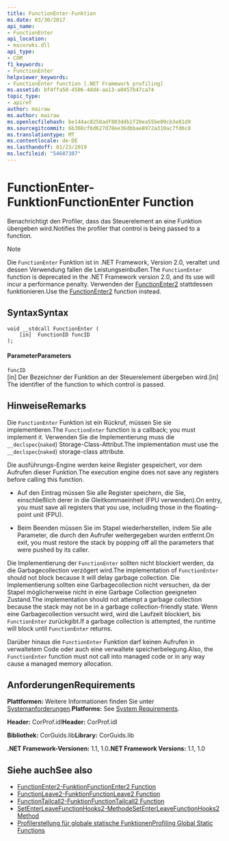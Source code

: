 ```yaml
---
title: FunctionEnter-Funktion
ms.date: 03/30/2017
api_name:
- FunctionEnter
api_location:
- mscorwks.dll
api_type:
- COM
f1_keywords:
- FunctionEnter
helpviewer_keywords:
- FunctionEnter function [.NET Framework profiling]
ms.assetid: bf4ffa50-4506-4dd4-aa13-a0457b47ca74
topic_type:
- apiref
author: mairaw
ms.author: mairaw
ms.openlocfilehash: be144ac8250adf803ddb1f20ea55be09cb3e81d9
ms.sourcegitcommit: 6b308cf6d627d78ee36dbbae8972a310ac7fd6c8
ms.translationtype: MT
ms.contentlocale: de-DE
ms.lasthandoff: 01/23/2019
ms.locfileid: "54687387"
---
```

# <a name="functionenter-function"></a><span data-ttu-id="9a505-102">FunctionEnter-Funktion</span><span class="sxs-lookup"><span data-stu-id="9a505-102">FunctionEnter Function</span></span>
<span data-ttu-id="9a505-103">Benachrichtigt den Profiler, dass das Steuerelement an eine Funktion übergeben wird.</span><span class="sxs-lookup"><span data-stu-id="9a505-103">Notifies the profiler that control is being passed to a function.</span></span>  
  
> [!NOTE]
>  <span data-ttu-id="9a505-104">Die `FunctionEnter` Funktion ist in .NET Framework, Version 2.0, veraltet und dessen Verwendung fallen die Leistungseinbußen.</span><span class="sxs-lookup"><span data-stu-id="9a505-104">The `FunctionEnter` function is deprecated in the .NET Framework version 2.0, and its use will incur a performance penalty.</span></span> <span data-ttu-id="9a505-105">Verwenden der [FunctionEnter2](../../../../docs/framework/unmanaged-api/profiling/functionenter2-function.md) stattdessen funktionieren.</span><span class="sxs-lookup"><span data-stu-id="9a505-105">Use the [FunctionEnter2](../../../../docs/framework/unmanaged-api/profiling/functionenter2-function.md) function instead.</span></span>  
  
## <a name="syntax"></a><span data-ttu-id="9a505-106">Syntax</span><span class="sxs-lookup"><span data-stu-id="9a505-106">Syntax</span></span>  
  
```  
void __stdcall FunctionEnter (  
    [in]  FunctionID funcID  
);  
```  
  
#### <a name="parameters"></a><span data-ttu-id="9a505-107">Parameter</span><span class="sxs-lookup"><span data-stu-id="9a505-107">Parameters</span></span>  
 `funcID`  
 <span data-ttu-id="9a505-108">[in] Der Bezeichner der Funktion an der Steuerelement übergeben wird.</span><span class="sxs-lookup"><span data-stu-id="9a505-108">[in] The identifier of the function to which control is passed.</span></span>  
  
## <a name="remarks"></a><span data-ttu-id="9a505-109">Hinweise</span><span class="sxs-lookup"><span data-stu-id="9a505-109">Remarks</span></span>  
 <span data-ttu-id="9a505-110">Die `FunctionEnter` Funktion ist ein Rückruf, müssen Sie sie implementieren.</span><span class="sxs-lookup"><span data-stu-id="9a505-110">The `FunctionEnter` function is a callback; you must implement it.</span></span> <span data-ttu-id="9a505-111">Verwenden Sie die Implementierung muss die `__declspec`(`naked`) Storage-Class-Attribut.</span><span class="sxs-lookup"><span data-stu-id="9a505-111">The implementation must use the `__declspec`(`naked`) storage-class attribute.</span></span>  
  
 <span data-ttu-id="9a505-112">Die ausführungs-Engine werden keine Register gespeichert, vor dem Aufrufen dieser Funktion.</span><span class="sxs-lookup"><span data-stu-id="9a505-112">The execution engine does not save any registers before calling this function.</span></span>  
  
-   <span data-ttu-id="9a505-113">Auf den Eintrag müssen Sie alle Register speichern, die Sie, einschließlich derer in die Gleitkommaeinheit (FPU verwenden).</span><span class="sxs-lookup"><span data-stu-id="9a505-113">On entry, you must save all registers that you use, including those in the floating-point unit (FPU).</span></span>  
  
-   <span data-ttu-id="9a505-114">Beim Beenden müssen Sie im Stapel wiederherstellen, indem Sie alle Parameter, die durch den Aufrufer weitergegeben wurden entfernt.</span><span class="sxs-lookup"><span data-stu-id="9a505-114">On exit, you must restore the stack by popping off all the parameters that were pushed by its caller.</span></span>  
  
 <span data-ttu-id="9a505-115">Die Implementierung der `FunctionEnter` sollten nicht blockiert werden, da die Garbagecollection verzögert wird.</span><span class="sxs-lookup"><span data-stu-id="9a505-115">The implementation of `FunctionEnter` should not block because it will delay garbage collection.</span></span> <span data-ttu-id="9a505-116">Die Implementierung sollten eine Garbagecollection nicht versuchen, da der Stapel möglicherweise nicht in eine Garbage Collection geeigneten Zustand.</span><span class="sxs-lookup"><span data-stu-id="9a505-116">The implementation should not attempt a garbage collection because the stack may not be in a garbage collection-friendly state.</span></span> <span data-ttu-id="9a505-117">Wenn eine Garbagecollection versucht wird, wird die Laufzeit blockiert, bis `FunctionEnter` zurückgibt.</span><span class="sxs-lookup"><span data-stu-id="9a505-117">If a garbage collection is attempted, the runtime will block until `FunctionEnter` returns.</span></span>  
  
 <span data-ttu-id="9a505-118">Darüber hinaus die `FunctionEnter` Funktion darf keinen Aufrufen in verwaltetem Code oder auch eine verwaltete speicherbelegung.</span><span class="sxs-lookup"><span data-stu-id="9a505-118">Also, the `FunctionEnter` function must not call into managed code or in any way cause a managed memory allocation.</span></span>  
  
## <a name="requirements"></a><span data-ttu-id="9a505-119">Anforderungen</span><span class="sxs-lookup"><span data-stu-id="9a505-119">Requirements</span></span>  
 <span data-ttu-id="9a505-120">**Plattformen:** Weitere Informationen finden Sie unter [Systemanforderungen](../../../../docs/framework/get-started/system-requirements.md).</span><span class="sxs-lookup"><span data-stu-id="9a505-120">**Platforms:** See [System Requirements](../../../../docs/framework/get-started/system-requirements.md).</span></span>  
  
 <span data-ttu-id="9a505-121">**Header:** CorProf.idl</span><span class="sxs-lookup"><span data-stu-id="9a505-121">**Header:** CorProf.idl</span></span>  
  
 <span data-ttu-id="9a505-122">**Bibliothek:** CorGuids.lib</span><span class="sxs-lookup"><span data-stu-id="9a505-122">**Library:** CorGuids.lib</span></span>  
  
 <span data-ttu-id="9a505-123">**.NET Framework-Versionen:** 1.1, 1.0</span><span class="sxs-lookup"><span data-stu-id="9a505-123">**.NET Framework Versions:** 1.1, 1.0</span></span>  
  
## <a name="see-also"></a><span data-ttu-id="9a505-124">Siehe auch</span><span class="sxs-lookup"><span data-stu-id="9a505-124">See also</span></span>
- [<span data-ttu-id="9a505-125">FunctionEnter2-Funktion</span><span class="sxs-lookup"><span data-stu-id="9a505-125">FunctionEnter2 Function</span></span>](../../../../docs/framework/unmanaged-api/profiling/functionenter2-function.md)
- [<span data-ttu-id="9a505-126">FunctionLeave2-Funktion</span><span class="sxs-lookup"><span data-stu-id="9a505-126">FunctionLeave2 Function</span></span>](../../../../docs/framework/unmanaged-api/profiling/functionleave2-function.md)
- [<span data-ttu-id="9a505-127">FunctionTailcall2-Funktion</span><span class="sxs-lookup"><span data-stu-id="9a505-127">FunctionTailcall2 Function</span></span>](../../../../docs/framework/unmanaged-api/profiling/functiontailcall2-function.md)
- [<span data-ttu-id="9a505-128">SetEnterLeaveFunctionHooks2-Methode</span><span class="sxs-lookup"><span data-stu-id="9a505-128">SetEnterLeaveFunctionHooks2 Method</span></span>](../../../../docs/framework/unmanaged-api/profiling/icorprofilerinfo2-setenterleavefunctionhooks2-method.md)
- [<span data-ttu-id="9a505-129">Profilerstellung für globale statische Funktionen</span><span class="sxs-lookup"><span data-stu-id="9a505-129">Profiling Global Static Functions</span></span>](../../../../docs/framework/unmanaged-api/profiling/profiling-global-static-functions.md)
